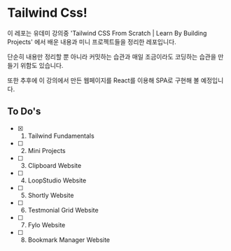 <h1>Tailwind Css!</h1>

이 레포는 유데미 강의중 'Tailwind CSS From Scratch | Learn By Building Projects' 에서 배운 내용과 미니 프로젝트들을 정리한 레포입니다. 

단순히 내용만 정리할 뿐 아니라 커밋하는 습관과 매일 조금이라도 코딩하는 습관을 만들기 위함도 있습니다.

또한 추후에 이 강의에서 만든 웹페이지를 React를 이용해 SPA로 구현해 볼 예정입니다.

<h2>To Do's</h2>

- [x] 1. Tailwind Fundamentals            
- [ ] 2. Mini Projects                     
- [ ] 3. Clipboard Website                
- [ ] 4. LoopStudio Website               
- [ ] 5. Shortly Website                  
- [ ] 6. Testmonial Grid Website          
- [ ] 7. Fylo Website                     
- [ ] 8. Bookmark Manager Website         
